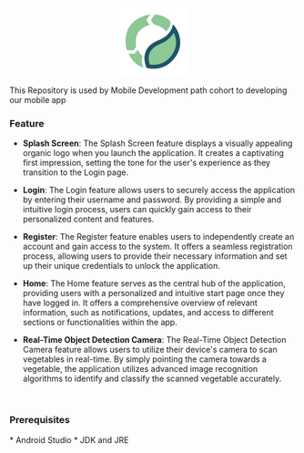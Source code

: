 
<p align="center">
  <img src="organic_logo.png" alt="Organic" height="120" />
</p>
This Repository is used by Mobile Development path cohort to developing our mobile app
 
<h3>Feature</h3>

* **Splash Screen**: The Splash Screen feature displays a visually appealing organic logo when you launch the application. It creates a captivating first impression, setting the tone for the user's experience as they transition to the Login page.

* **Login**: The Login feature allows users to securely access the application by entering their username and password. By providing a simple and intuitive login process, users can quickly gain access to their personalized content and features.

* **Register**: The Register feature enables users to independently create an account and gain access to the system. It offers a seamless registration process, allowing users to provide their necessary information and set up their unique credentials to unlock the application.

* **Home**: The Home feature serves as the central hub of the application, providing users with a personalized and intuitive start page once they have logged in. It offers a comprehensive overview of relevant information, such as notifications, updates, and access to different sections or functionalities within the app.

* **Real-Time Object Detection Camera**: The Real-Time Object Detection Camera feature allows users to utilize their device's camera to scan vegetables in real-time. By simply pointing the camera towards a vegetable, the application utilizes advanced image recognition algorithms to identify and classify the scanned vegetable accurately.
<br>
<h3>Prerequisites</h3>
* Android Studio
* JDK and JRE
